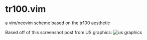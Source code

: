 # tr100.vim
a vim/neovim scheme based on the tr100 aesthetic

Based off of this screenshot post from US graphics: ![us graphics]("https://github.com/l-snq/tr100.vim/blob/main/img/screenshot.png")
